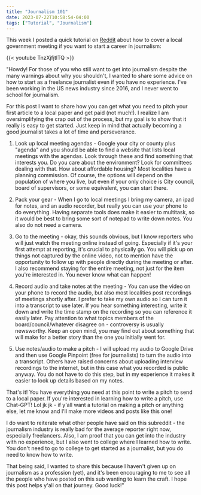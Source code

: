 ```yaml
---
title: "Journalism 101"
date: 2023-07-22T10:58:54-04:00
tags: ["Tutorial", "Journalism"]
---
```


This week I posted a quick tutorial on [Reddit](https://www.reddit.com/r/Journalism/comments/1551k29/how_to_get_into_journalism_with_no_experience/) about how to cover a local government meeting if you want to start a career in journalism:

{{< youtube TnzXjfjtlTQ >}}

"Howdy! For those of you who still want to get into journalism despite the many warnings about why you shouldn't, I wanted to share some advice on how to start as a freelance journalist even if you have no experience. I've been working in the US news industry since 2016, and I never went to school for journalism.

For this post I want to share how you can get what you need to pitch your first article to a local paper and get paid (not much!). I realize I am oversimplifying the crap out of the process, but my goal is to show that it really is easy to get started. Just keep in mind that actually becoming a good journalist takes a lot of time and perseverance.

1. Look up local meeting agendas - Google your city or county plus "agenda" and you should be able to find a website that lists local meetings with the agendas. Look through these and find something that interests you. Do you care about the environment? Look for committees dealing with that. How about affordable housing? Most localities have a planning commission. Of course, the options will depend on the population of where you live, but even if your only choice is City council, board of supervisors, or some equivalent, you can start there.

2. Pack your gear - When I go to local meetings I bring my camera, an ipad for notes, and an audio recorder, but really you can use your phone to do everything. Having separate tools does make it easier to multitask, so it would be best to bring some sort of notepad to write down notes. You also do not need a camera.

3. Go to the meeting - okay, this sounds obvious, but I know reporters who will just watch the meeting online instead of going. Especially if it's your first attempt at reporting, it's crucial to physically go. You will pick up on things not captured by the online video, not to mention have the opportunity to follow up with people directly during the meeting or after. I also recommend staying for the entire meeting, not just for the item you're interested in. You never know what can happen!

4. Record audio and take notes at the meeting - You can use the video on your phone to record the audio, but also most localities post recordings of meetings shortly after. I prefer to take my own audio so I can turn it into a transcript to use later. If you hear something interesting, write it down and write the time stamp on the recording so you can reference it easily later. Pay attention to what topics members of the board/council/whatever disagree on - controversy is usually newsworthy. Keep an open mind, you may find out about something that will make for a better story than the one you initially went for.

5. Use notes/audio to make a pitch - I will upload my audio to Google Drive and then use Google Pinpoint (free for journalists) to turn the audio into a transcript. Others have raised concerns about uploading interview recordings to the internet, but in this case what you recorded is public anyway. You do not have to do this step, but in my experience it makes it easier to look up details based on my notes.

That's it! You have everything you need at this point to write a pitch to send to a local paper. If you're interested in learning how to write a pitch, use Chat-GPT! Lol jk jk - if y'all want a tutorial on making a pitch or anything else, let me know and I'll make more videos and posts like this one!

I do want to reiterate what other people have said on this subreddit - the journalism industry is really bad for the average reporter right now, especially freelancers. Also, I am proof that you can get into the industry with no experience, but I also went to college where I learned how to write. You don't need to go to college to get started as a journalist, but you do need to know how to write.

That being said, I wanted to share this because I haven't given up on journalism as a profession (yet), and it's been encouraging to me to see all the people who have posted on this sub wanting to learn the craft. I hope this post helps y'all on that journey. Good luck!"
